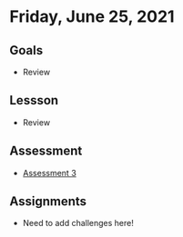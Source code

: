 # Friday, June 25, 2021

## Goals
- Review

## Lessson
- Review

## Assessment
- [Assessment 3](https://github.com/oscarplatoon/assessment-3) 

## Assignments
- Need to add challenges here!

